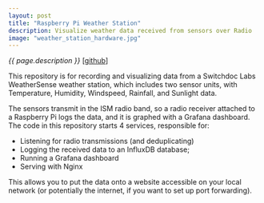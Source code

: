 ```yaml
---
layout: post
title: "Raspberry Pi Weather Station"
description: Visualize weather data received from sensors over Radio  
image: "weather_station_hardware.jpg"
---
```


_{{ page.description }}_ [[github](https://github.com/dtredger/SDL_Pi_WeatherSense)]

This repository is for recording and visualizing data from a Switchdoc Labs WeatherSense weather station, which includes two sensor units, with Temperature, Humidity, Windspeed, Rainfall, and Sunlight data.

The sensors transmit in the ISM radio band, so a radio receiver attached to a Raspberry Pi logs the data, and it is graphed with a Grafana dashboard. The code in this repository starts 4 services, responsible for:

- Listening for radio transmissions (and deduplicating)
- Logging the received data to an InfluxDB database;
- Running a Grafana dashboard
- Serving with Nginx

This allows you to put the data onto a website accessible on your local network (or potentially the internet, if you want to set up port forwarding).
